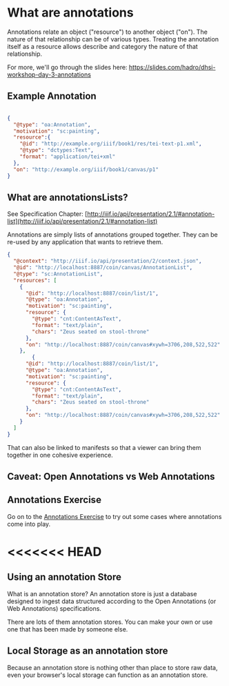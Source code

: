 # What are annotations

Annotations relate an object ("resource") to another object ("on").
The nature of that relationship can be of various types.
Treating the annotation itself as a resource allows describe and category the nature of that relationship.

For more, we'll go through the slides here:
https://slides.com/hadro/dhsi-workshop-day-3-annotations

## Example Annotation

```json

{
  "@type": "oa:Annotation",
  "motivation": "sc:painting",
  "resource":{
    "@id": "http://example.org/iiif/book1/res/tei-text-p1.xml",
    "@type": "dctypes:Text",
    "format": "application/tei+xml"
  },
  "on": "http://example.org/iiif/book1/canvas/p1"
}

```

## What are annotationsLists?

See Specification Chapter:  [http://iiif.io/api/presentation/2.1/#annotation-list](http://iiif.io/api/presentation/2.1/#annotation-list)

Annotations are simply lists of annotations grouped together.
They can be re-used by any application that wants to retrieve them.

```json
{
  "@context": "http://iiif.io/api/presentation/2/context.json",
  "@id": "http://localhost:8887/coin/canvas/AnnotationList",
  "@type": "sc:AnnotationList",
  "resources": [
    {
      "@id": "http://localhost:8887/coin/list/1",
      "@type": "oa:Annotation",
      "motivation": "sc:painting",
      "resource": {
        "@type": "cnt:ContentAsText",
        "format": "text/plain",
        "chars": "Zeus seated on stool-throne"
      },
      "on": "http://localhost:8887/coin/canvas#xywh=3706,208,522,522"
    },
        {
      "@id": "http://localhost:8887/coin/list/1",
      "@type": "oa:Annotation",
      "motivation": "sc:painting",
      "resource": {
        "@type": "cnt:ContentAsText",
        "format": "text/plain",
        "chars": "Zeus seated on stool-throne"
      },
      "on": "http://localhost:8887/coin/canvas#xywh=3706,208,522,522"
    }
  ]
}
```

That can also be linked to manifests so that a viewer can bring them together in one cohesive experience.

## Caveat: Open Annotations vs Web Annotations

## Annotations Exercise

Go on to the [Annotations Exercise](exercise.html) to try out some cases where annotations come into play.

<<<<<<< HEAD
=======
## Using an annotation Store

What is an annotation store? An annotation store is just a database designed to ingest data structured according to the Open Annotations (or Web Annotations) specifications.

There are lots of them annotation stores. You can make your own or use one that has been made by someone else.


## Local Storage as an annotation store

Because an annotation store is nothing other than place to store raw data,
even your browser's local storage can function as an annotation store.
